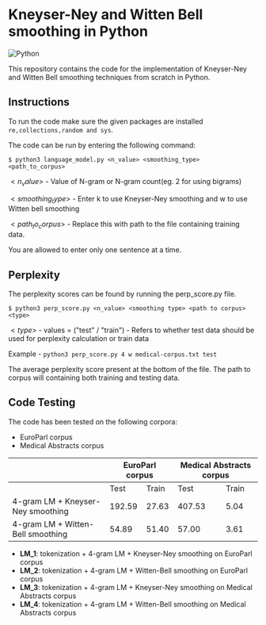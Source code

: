 # Kneyser-Ney and Witten Bell smoothing in Python 

![Python](https://img.shields.io/badge/python-3670A0?style=for-the-badge&logo=python&logoColor=ffdd54)


This repository contains the code for the implementation of Kneyser-Ney and Witten Bell smoothing techniques from scratch in Python.

## Instructions

To run the code make sure the given packages are installed  `re,collections,random and sys`.

The code can be run by entering the following command:

`$ python3 language_model.py <n_value> <smoothing_type> <path_to_corpus> `

$<n_value>$ - Value of N-gram or N-gram count(eg. 2 for using bigrams)

$<smoothing_type>$ - Enter k to use Kneyser-Ney smoothing and w to use Witten bell smoothing

$<path_to_corpus>$ - Replace this with path to the file containing training data.

You are allowed to enter only one sentence at a time.

## Perplexity 

The perplexity scores can be found by running the perp_score.py file.

`$ python3 perp_score.py <n_value> <smoothing type> <path to corpus>  <type>`

$< type >$ - values = ("test" / "train") - Refers to whether test data should be used for perplexity calculation or train data

Example - `python3 perp_score.py 4 w medical-corpus.txt test` 

The average perplexity score present at the bottom of the file. The path to corpus will containing both training and testing data.

## Code Testing

The code has been tested on the following corpora:
- EuroParl corpus
- Medical Abstracts corpus

<table>
    <thead>
        <tr>
            <th> </th>
            <th colspan=2>EuroParl corpus</th>
            <th colspan=2>Medical Abstracts corpus</th>
        </tr>
    </thead>
    <tbody>
        <tr>
            <td> </td>
            <td>Test</td>
            <td>Train</td>
            <td>Test</td>
            <td>Train</td>
        </tr>
        <tr>
            <td>4-gram LM + Kneyser-Ney smoothing</td>
            <td>192.59</td>
            <td>27.63</td>
            <td>407.53</td>
            <td>5.04</td>
        </tr>
        <tr>
            <td>4-gram LM + Witten-Bell smoothing</td>
            <td>54.89</td>
            <td>51.40</td>
            <td>57.00</td>
            <td>3.61</td>
        </tr>
    </tbody>
</table>

- **LM_1**: tokenization + 4-gram LM + Kneyser-Ney smoothing on EuroParl corpus
- **LM_2**: tokenization + 4-gram LM + Witten-Bell smoothing on EuroParl corpus
- **LM_3**: tokenization + 4-gram LM + Kneyser-Ney smoothing on Medical Abstracts corpus
- **LM_4**: tokenization + 4-gram LM + Witten-Bell smoothing on Medical Abstracts corpus


